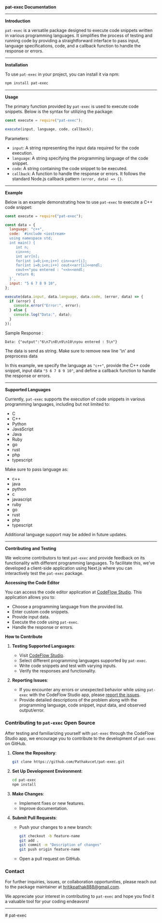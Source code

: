 **pat-exec Documentation**

---

**Introduction**

`pat-exec` is a versatile package designed to execute code snippets written in various programming languages. It simplifies the process of testing and running code by providing a straightforward interface to pass input, language specifications, code, and a callback function to handle the response or errors.

---

**Installation**

To use `pat-exec` in your project, you can install it via npm:

```bash
npm install pat-exec
```

---

**Usage**

The primary function provided by `pat-exec` is used to execute code snippets. Below is the syntax for utilizing the package:

```javascript
const execute = require("pat-exec");

execute(input, language, code, callback);
```

Parameters:

- `input`: A string representing the input data required for the code execution.
- `language`: A string specifying the programming language of the code snippet.
- `code`: A string containing the code snippet to be executed.
- `callback`: A function to handle the response or errors. It follows the standard Node.js callback pattern `(error, data) => {}`.

---

**Example**

Below is an example demonstrating how to use `pat-exec` to execute a C++ code snippet:

```javascript
const execute = require("pat-exec");

const data = {
  language: "c++",
  code: `#include <iostream>
  using namespace std;
  int main() {
     int n;
     cin>>n;
     int arr[n];
     for(int i=0;i<n;i++) cin>>arr[i];
     for(int i=0;i<n;i++) cout<<arr[i]<<endl;
     cout<<"you entered : "<<n<<endl;
     return 0;
  }`,
  input: "5 6 7 8 9 10",
};

execute(data.input, data.language, data.code, (error, data) => {
  if (error) {
    console.error("Error:", error);
  } else {
    console.log("Data:", data);
  }
});
```

Sample Response :

```
Data: {"output":"6\n7\n8\n9\n10\nyou entered : 5\n"}

```

The data is send as string. Make sure to remove new line '\n' and preprocess data

In this example, we specify the language as `"c++"`, provide the C++ code snippet, input data `"5 6 7 8 9 10"`, and define a callback function to handle the response or errors.

---

**Supported Languages**

Currently, `pat-exec` supports the execution of code snippets in various programming languages, including but not limited to:

- C
- C++
- Python
- JavaScript
- Java
- Ruby
- go
- rust
- php
- typescript

Make sure to pass language as:

- c++
- java
- python
- c
- javascript
- ruby
- go
- rust
- php
- typescript

Additional language support may be added in future updates.

---

**Contributing and Testing**

We welcome contributors to test `pat-exec` and provide feedback on its functionality with different programming languages. To facilitate this, we've developed a client-side application using Next.js where you can interactively test the `pat-exec` package.

**Accessing the Code Editor**

You can access the code editor application at [CodeFlow Studio](https://codeflow-studio.vercel.app/). This application allows you to:

- Choose a programming language from the provided list.
- Enter custom code snippets.
- Provide input data.
- Execute the code using `pat-exec`.
- Handle the response or errors.

**How to Contribute**

1. **Testing Supported Languages**:

   - Visit [CodeFlow Studio](https://codeflow-studio.vercel.app/).
   - Select different programming languages supported by `pat-exec`.
   - Write code snippets and test with varying inputs.
   - Verify the responses and functionality.

2. **Reporting Issues**:
   - If you encounter any errors or unexpected behavior while using `pat-exec` with the CodeFlow Studio app, please [report the issues](mailto:hritikpathak888@gmail.com).
   - Provide detailed descriptions of the problem along with the programming language, code snippet, input data, and observed output/error.

### Contributing to `pat-exec` Open Source

After testing and familiarizing yourself with `pat-exec` through the CodeFlow Studio app, we encourage you to contribute to the development of `pat-exec` on GitHub.

1. **Clone the Repository**:

   ```bash
   git clone https://github.com/Pathakvcet/pat-exec.git
   ```

2. **Set Up Development Environment**:

   ```bash
   cd pat-exec
   npm install
   ```

3. **Make Changes**:

   - Implement fixes or new features.
   - Improve documentation.

4. **Submit Pull Requests**:
   - Push your changes to a new branch:
     ```bash
     git checkout -b feature-name
     git add .
     git commit -m "Description of changes"
     git push origin feature-name
     ```
   - Open a pull request on GitHub.

### Contact

For further inquiries, issues, or collaboration opportunities, please reach out to the package maintainer at [hritikpathak888@gmail.com](mailto:hritikpathak888@gmail.com).

We appreciate your interest in contributing to `pat-exec` and hope you find it a valuable tool for your coding endeavors!

---
#   p a t - e x e c  
 